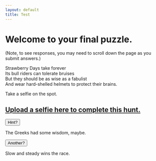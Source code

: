 ```yaml
---
layout: default
title: Test
---
```

 
<h1>Welcome to your final puzzle.</h1>

<p>(Note, to see responses, you may need to scroll down the page as you submit answers.)</p>



<p>Strawberry Days take forever<br>
Its bull riders can tolerate bruises<br>
But they should be as wise as a fabulist<br>
And wear hard-shelled helmets to protect their brains.
<p>
Take a selfie on the spot.

</p>


<h2><a href="https://docs.google.com/forms/d/e/1FAIpQLScxn5hFpmlOWb6y5CiWEPIov477ESS55uvxoiVDVRbZLobNZA/viewform?usp=sf_link">Upload a selfie here to complete this hunt.</a></h2>



<button onclick="Hint1()" >Hint?</button>
    <div id="Hint1"><div>
    The Greeks had some wisdom, maybe. <br>

<button onclick="Hint1b()" >Another?</button>
    <div id="Hint1b"><div>
    Slow and steady wins the race.
</div>
</div>
</div>
</div>

<script type="text/javascript">
  document.getElementById("Hint1").style.display = "none";
</script>

<script>
function Hint1() {
  var x = document.getElementById("Hint1");
  if (x.style.display === "none") {
    x.style.display = "block";
  } else {
    x.style.display = "none";
  }
}
  document.getElementById("Hint1b").style.display = "none";
  function Hint1b() {
    var x = document.getElementById("Hint1b");
    if (x.style.display === "none") {
      x.style.display = "block";
    } else {
      x.style.display = "none";
    }
  }
</script>


